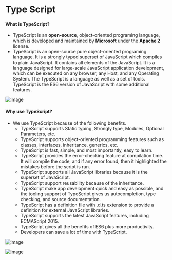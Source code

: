 # Type Script

#### What is TypeScript?

* TypeScript is an **open-source**, object-oriented programing language, which is developed and maintained by **Microsoft** under the **Apache 2** license.
* TypeScript is an open-source pure object-oriented programing language. It is a strongly typed superset of JavaScript which compiles to plain JavaScript. It contains all elements of the JavaScript. It is a language designed for large-scale JavaScript application development, which can be executed on any browser, any Host, and any Operating System. The TypeScript is a language as well as a set of tools. TypeScript is the ES6 version of JavaScript with some additional features.

![image](https://github.com/veerrajukakarla434/2025-Front-End-Technology-Stack-Pilot-Project/assets/40323661/a8ee5194-c130-4249-a856-2bfcef168e48)

#### Why use TypeScript?

* We use TypeScript because of the following benefits.
    * TypeScript supports Static typing, Strongly type, Modules, Optional Parameters, etc.
    * TypeScript supports object-oriented programming features such as classes, interfaces, inheritance, generics, etc.
    * TypeScript is fast, simple, and most importantly, easy to learn.
    * TypeScript provides the error-checking feature at compilation time. It will compile the code, and if any error found, then it highlighted the mistakes before the script is run.
    * TypeScript supports all JavaScript libraries because it is the superset of JavaScript.
    * TypeScript support reusability because of the inheritance.
    * TypeScript make app development quick and easy as possible, and the tooling support of TypeScript gives us autocompletion, type checking, and source documentation.
    * TypeScript has a definition file with .d.ts extension to provide a definition for external JavaScript libraries.
    * TypeScript supports the latest JavaScript features, including ECMAScript 2015.
    * TypeScript gives all the benefits of ES6 plus more productivity.
    * Developers can save a lot of time with TypeScript.

![image](https://github.com/veerrajukakarla434/2025-Front-End-Technology-Stack-Pilot-Project/assets/40323661/5599de72-e042-4183-8a8b-adfd43a9ae22)

![image](https://github.com/veerrajukakarla434/2025-Front-End-Technology-Stack-Pilot-Project/assets/40323661/d8ab24c1-7ba1-47c5-88cb-850d8f18f98e)

